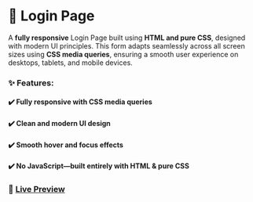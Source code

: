 # 🔐 Login Page  
A **fully responsive** Login Page built using **HTML and pure CSS**, designed with modern UI principles. This form adapts seamlessly across all screen sizes using **CSS media queries**, ensuring a smooth user experience on desktops, tablets, and mobile devices.  

### ✨ Features:  
#### ✔️ Fully responsive with **CSS media queries**  
#### ✔️ Clean and modern **UI design**  
#### ✔️ Smooth **hover and focus effects**  
#### ✔️ No JavaScript—built entirely with **HTML & pure CSS**  

### 🔗 <a href="https://login-form-hazel-five.vercel.app/" target="_blank">Live Preview</a>
